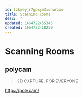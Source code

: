 ```yaml
---
id: lzkweyjr7gpxym3ionwrzxw
title: Scanning Rooms
desc: ''
updated: 1664722455345
created: 1664722418250
---
```

# Scanning Rooms

## polycam
> 3D CAPTURE, FOR EVERYONE

https://poly.cam/
